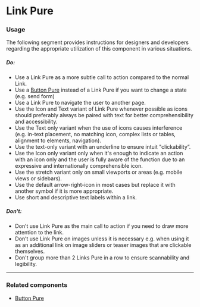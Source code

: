 # Link Pure

<TableOfContents></TableOfContents>

### Usage

The following segment provides instructions for designers and developers regarding the appropriate utilization of this
component in various situations.

##### Do:

- Use a Link Pure as a more subtle call to action compared to the normal Link.
- Use a [Button Pure](components/button-pure) instead of a Link Pure if you want to change a state (e.g. send form)
- Use a Link Pure to navigate the user to another page.
- Use the Icon and Text variant of Link Pure whenever possible as icons should preferably always be paired with text for
  better comprehensibility and accessibility.
- Use the Text only variant when the use of icons causes interference (e.g. in-text placement, no matching icon, complex
  lists or tables, alignment to elements, navigation).
- Use the text-only variant with an underline to ensure intuit "clickability”.
- Use the Icon only variant only when it's enough to indicate an action with an icon only and the user is fully aware of
  the function due to an expressive and internationally comprehensible icon.
- Use the stretch variant only on small viewports or areas (e.g. mobile views or sidebars).
- Use the default arrow-right-icon in most cases but replace it with another symbol if it is more appropriate.
- Use short and descriptive text labels within a link.

##### Don't:

- Don’t use Link Pure as the main call to action if you need to draw more attention to the link.
- Don’t use Link Pure on images unless it is necessary e.g. when using it as an additional link on image sliders or
  teaser images that are clickable themselves.
- Don't group more than 2 Links Pure in a row to ensure scannability and legibility.

---

### Related components

- [Button Pure](components/button-pure)
